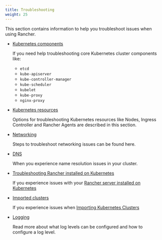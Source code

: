 ```yaml
---
title: Troubleshooting
weight: 25
---
```


This section contains information to help you troubleshoot issues when using Rancher.

- [Kubernetes components]({{<baseurl>}}/rancher/v2.x/en/troubleshooting/kubernetes-components/)

    If you need help troubleshooting core Kubernetes cluster components like:
    * `etcd`
    * `kube-apiserver`
    * `kube-controller-manager`
    * `kube-scheduler`
    * `kubelet`
    * `kube-proxy`
    * `nginx-proxy`

- [Kubernetes resources]({{<baseurl>}}/rancher/v2.x/en/troubleshooting/kubernetes-resources/)

    Options for troubleshooting Kubernetes resources like Nodes, Ingress Controller and Rancher Agents are described in this section.

- [Networking]({{<baseurl>}}/rancher/v2.x/en/troubleshooting/networking/)

    Steps to troubleshoot networking issues can be found here.

- [DNS]({{<baseurl>}}/rancher/v2.x/en/troubleshooting/dns/)

    When you experience name resolution issues in your cluster.

- [Troubleshooting Rancher installed on Kubernetes]({{<baseurl>}}/rancher/v2.x/en/troubleshooting/rancherha/)

    If you experience issues with your [Rancher server installed on Kubernetes]({{<baseurl>}}/rancher/v2.x/en/installation/k8s-install/)

- [Imported clusters]({{<baseurl>}}/rancher/v2.x/en/troubleshooting/imported-clusters/)

    If you experience issues when [Importing Kubernetes Clusters]({{<baseurl>}}/rancher/v2.x/en/cluster-provisioning/imported-clusters/)

- [Logging]({{<baseurl>}}/rancher/v2.x/en/troubleshooting/logging/)

    Read more about what log levels can be configured and how to configure a log level.

